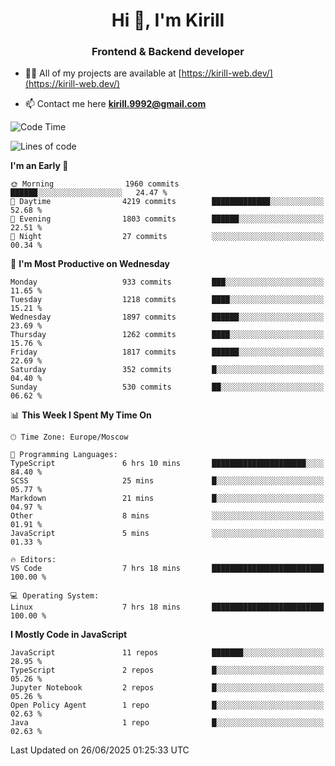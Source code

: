 <h1 align="center">Hi 👋, I'm Kirill</h1>
<h3 align="center">Frontend & Backend developer</h3>

- 👨‍💻 All of my projects are available at [https://kirill-web.dev/](https://kirill-web.dev/)

- 📫 Contact me here **kirill.9992@gmail.com**











<!--START_SECTION:waka-->
![Code Time](http://img.shields.io/badge/Code%20Time-2%2C262%20hrs%2051%20mins-blue)

![Lines of code](https://img.shields.io/badge/From%20Hello%20World%20I%27ve%20Written-5.1%20million%20lines%20of%20code-blue)

**I'm an Early 🐤** 

```text
🌞 Morning                1960 commits        ██████░░░░░░░░░░░░░░░░░░░   24.47 % 
🌆 Daytime                4219 commits        █████████████░░░░░░░░░░░░   52.68 % 
🌃 Evening                1803 commits        ██████░░░░░░░░░░░░░░░░░░░   22.51 % 
🌙 Night                  27 commits          ░░░░░░░░░░░░░░░░░░░░░░░░░   00.34 % 
```
📅 **I'm Most Productive on Wednesday** 

```text
Monday                   933 commits         ███░░░░░░░░░░░░░░░░░░░░░░   11.65 % 
Tuesday                  1218 commits        ████░░░░░░░░░░░░░░░░░░░░░   15.21 % 
Wednesday                1897 commits        ██████░░░░░░░░░░░░░░░░░░░   23.69 % 
Thursday                 1262 commits        ████░░░░░░░░░░░░░░░░░░░░░   15.76 % 
Friday                   1817 commits        ██████░░░░░░░░░░░░░░░░░░░   22.69 % 
Saturday                 352 commits         █░░░░░░░░░░░░░░░░░░░░░░░░   04.40 % 
Sunday                   530 commits         ██░░░░░░░░░░░░░░░░░░░░░░░   06.62 % 
```


📊 **This Week I Spent My Time On** 

```text
🕑︎ Time Zone: Europe/Moscow

💬 Programming Languages: 
TypeScript               6 hrs 10 mins       █████████████████████░░░░   84.40 % 
SCSS                     25 mins             █░░░░░░░░░░░░░░░░░░░░░░░░   05.77 % 
Markdown                 21 mins             █░░░░░░░░░░░░░░░░░░░░░░░░   04.97 % 
Other                    8 mins              ░░░░░░░░░░░░░░░░░░░░░░░░░   01.91 % 
JavaScript               5 mins              ░░░░░░░░░░░░░░░░░░░░░░░░░   01.33 % 

🔥 Editors: 
VS Code                  7 hrs 18 mins       █████████████████████████   100.00 % 

💻 Operating System: 
Linux                    7 hrs 18 mins       █████████████████████████   100.00 % 
```

**I Mostly Code in JavaScript** 

```text
JavaScript               11 repos            ███████░░░░░░░░░░░░░░░░░░   28.95 % 
TypeScript               2 repos             █░░░░░░░░░░░░░░░░░░░░░░░░   05.26 % 
Jupyter Notebook         2 repos             █░░░░░░░░░░░░░░░░░░░░░░░░   05.26 % 
Open Policy Agent        1 repo              █░░░░░░░░░░░░░░░░░░░░░░░░   02.63 % 
Java                     1 repo              █░░░░░░░░░░░░░░░░░░░░░░░░   02.63 % 
```




 Last Updated on 26/06/2025 01:25:33 UTC
<!--END_SECTION:waka-->
